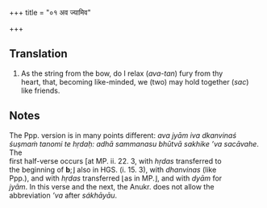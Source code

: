+++
title = "०१ अव ज्यामिव"

+++
## Translation
1. As the string from the bow, do I relax (*ava-tan*) fury from thy  
heart, that, becoming like-minded, we (two) may hold together (*sac*)  
like friends.

## Notes
The Ppp. version is in many points different: *ava jyām iva dkanvinaś  
śuṣmaṁ tanomi te hṛdaḥ: adhā sammanasu bhūtvā sakhike ’va sacāvahe*. The  
first half-verse occurs \[at MP. ii. 22. 3, with *hṛdas* transferred to  
the beginning of **b**;⌋ also in HGS. (i. 15. 3), with *dhanvinas* (like  
Ppp.), and with *hṛdas* transferred ⌊as in MP.⌋, and with *dyām* for  
*jyām*. In this verse and the next, the Anukr. does not allow the  
abbreviation *’va* after *sákhāyāu*.  
  
  
  
  
  
  

